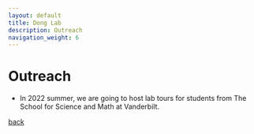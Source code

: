 ```yaml
---
layout: default
title: Dong Lab
description: Outreach
navigation_weight: 6
---
```

# Outreach

* In 2022 summer, we are going to host lab tours for students from The School for Science and Math at Vanderbilt.



[back](./)


